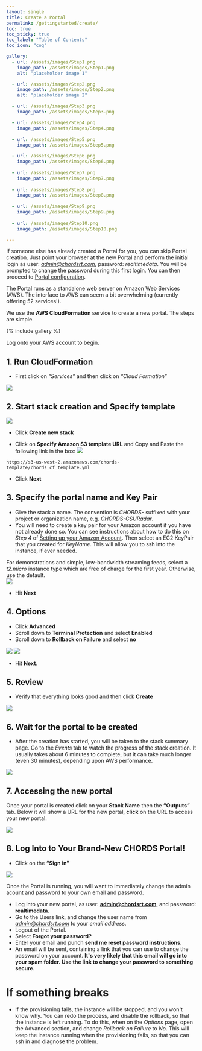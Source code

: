 ```yaml
---
layout: single
title: Create a Portal
permalink: /gettingstarted/create/
toc: true
toc_sticky: true
toc_label: "Table of Contents"
toc_icon: "cog"

gallery:
  - url: /assets/images/Step1.png
    image_path: /assets/images/Step1.png
    alt: "placeholder image 1"

  - url: /assets/images/Step2.png
    image_path: /assets/images/Step2.png
    alt: "placeholder image 2"

  - url: /assets/images/Step3.png
    image_path: /assets/images/Step3.png

  - url: /assets/images/Step4.png
    image_path: /assets/images/Step4.png
    
  - url: /assets/images/Step5.png
    image_path: /assets/images/Step5.png

  - url: /assets/images/Step6.png
    image_path: /assets/images/Step6.png
    
  - url: /assets/images/Step7.png
    image_path: /assets/images/Step7.png
    
  - url: /assets/images/Step8.png
    image_path: /assets/images/Step8.png
   
  - url: /assets/images/Step9.png
    image_path: /assets/images/Step9.png
  
  - url: /assets/images/Step10.png
    image_path: /assets/images/Step10.png

---
```


If someone else has already created a Portal for you, you can skip Portal creation. Just point
your browser at the new Portal and perform the initial login as user: <em>admin@chordsrt.com</em>, 
password: <em>realtimedata</em>. You will be prompted to change the password during this first login.
You can then proceed to [Portal configuration]({{site.baseurl}}/admin).

The Portal runs as a standalone web server on Amazon Web Services (AWS). 
The interface to AWS can seem a bit overwhelming (currently offering 52
services!).

We use the **AWS CloudFormation** service to create a new portal. The steps are
simple.

<!--Gallery of picture instructions. This can be moved anywhere.-->
{% include gallery %}


Log onto your AWS account to begin.

## 1. Run CloudFormation

* First click on <em>“Services”</em> and then click on <em>“Cloud Formation”</em> 

<img  class="img-responsive" src="{{ site.baseurl }}/assets/images/Step1.png"> <!--Using liquid to set path for images.-->
      
## 2. Start stack creation and Specify template 

<img  class="img-responsive" src="{{ site.baseurl }}/assets/images/Step2.png"><!--Using liquid to set path for images.-->

* Click **Create new stack**

* Click on **Specify Amazon S3 template URL** and Copy and Paste the following link in the box:
<img  class="img-responsive" src="{{ site.baseurl }}/assets/images/Step3.png"><!--Using liquid to set path for images.-->

``
https://s3-us-west-2.amazonaws.com/chords-template/chords_cf_template.yml
``

* Click **Next**


## 3. Specify the portal name and Key Pair

* Give the stack a name. The convention is _CHORDS-_ suffixed with your project or organization name, e.g. _CHORDS-CSURadar_.
* You will need to create a key pair for your Amazon account if you have not already done so. You can see instructions about how to do this on _Step 4_ of [Setting up your Amazon Account](http://ncar.github.io/chords/aws.html).
Then select an EC2 KeyPair that you created for *KeyName*. This will allow you to ssh into the instance, if ever needed.

For demonstrations and simple, low-bandwidth streaming feeds, select a _t2.micro_ instance type which are free of charge for the first
year. Otherwise, use the default.  
<img  class="img-responsive" src="{{ site.baseurl }}/assets/images/Step4.png"><!--Using liquid to set path for images.-->


* Hit **Next**

## 4. Options

* Click **Advanced**
* Scroll down to **Terminal Protection** and select **Enabled**
* Scroll down to **Rollback on Failure** and select **no**

<img  class="img-responsive" src="{{ site.baseurl }}/assets/images/Step5.png"><!--Using liquid to set path for images.-->
<img  class="img-responsive" src="{{ site.baseurl }}/assets/images/Step6.png"><!--Using liquid to set path for images.-->

* Hit **Next**.

## 5. Review

* Verify that everything looks good and then click **Create**

<img  class="img-responsive" src="{{ site.baseurl }}/assets/images/Step7.png"><!--Using liquid to set path for images.-->

## 6. Wait for the portal to be created
* After the creation has started, you will be taken 
to the stack summary page. Go to the *Events* tab to watch the progress 
of the stack creation. It usually takes about 6 minutes to complete, but it can take 
much longer (even 30 minutes), depending upon AWS performance.


<img  class="img-responsive" src="{{ site.baseurl }}/assets/images/Step8.png"><!--Using liquid to set path for images.-->

## 7. Accessing the new portal

Once your portal is created click on your **Stack Name** then the **“Outputs”** tab. Below it will show a URL for the new portal, **click** on the URL to access your new portal.

<img  class="img-responsive" src="{{ site.baseurl }}/assets/images/Step9.png"><!--Using liquid to set path for images.-->

## 8. Log Into to Your Brand-New CHORDS Portal!
* Click on the **“Sign in”** 


<img  class="img-responsive" src="{{ site.baseurl }}/assets/images/Step10.png"><!--Using liquid to set path for images.-->

Once the Portal is running, you will want to immediately change the admin acount and password to your
own email and password.

* Log into your new portal, as user: **admin@chordsrt.com**, and password: **realtimedata**.
* Go to the Users link, and change the user name from *admin@chordsrt.com* 
  to your *email address*.
* Logout of the Portal.
* Select **Forgot your password?**
* Enter your email and punch **send me reset password instructions**. 
* An email will be sent, containing a link that you can use to change the password on your account. **It's very likely that this email will go into your spam folder. Use the link to change your password to something secure.**

# If something breaks
* If the provisioning fails, the instance will be stopped, and you won\'t know why. You can redo the process, 
and disable the rollback, so that the instance is left running. To do this, when on the *Options* page, 
open the Advanced section, and change _Rollback on Failure_ to *No*. This will
keep the instance running when the provisioning fails, so that you can ssh in and diagnose the problem.
